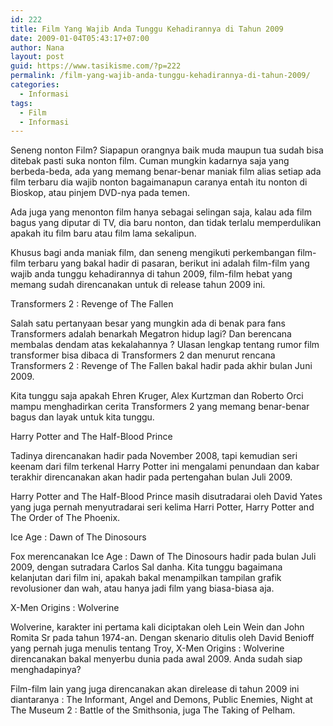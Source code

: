 ```yaml
---
id: 222
title: Film Yang Wajib Anda Tunggu Kehadirannya di Tahun 2009
date: 2009-01-04T05:43:17+07:00
author: Nana
layout: post
guid: https://www.tasikisme.com/?p=222
permalink: /film-yang-wajib-anda-tunggu-kehadirannya-di-tahun-2009/
categories:
  - Informasi
tags:
  - Film
  - Informasi
---
```

Seneng nonton Film? Siapapun orangnya baik muda maupun tua sudah bisa ditebak pasti suka nonton film. Cuman mungkin kadarnya saja yang berbeda-beda, ada yang memang benar-benar maniak film alias setiap ada film terbaru dia wajib nonton bagaimanapun caranya entah itu nonton di Bioskop, atau pinjem DVD-nya pada temen.

Ada juga yang menonton film hanya sebagai selingan saja, kalau ada film bagus yang diputar di TV, dia baru nonton, dan tidak terlalu memperdulikan apakah itu film baru atau film lama sekalipun.

Khusus bagi anda maniak film, dan seneng mengikuti perkembangan film-film terbaru yang bakal hadir di pasaran, berikut ini adalah film-film yang wajib anda tunggu kehadirannya di tahun 2009, film-film hebat yang memang sudah direncanakan untuk di release tahun 2009 ini.

Transformers 2 : Revenge of The Fallen

Salah satu pertanyaan besar yang mungkin ada di benak para fans Transformers adalah benarkah Megatron hidup lagi? Dan berencana membalas dendam atas kekalahannya ? Ulasan lengkap tentang rumor film transformer bisa dibaca di Transformers 2 dan menurut rencana Transformers 2 : Revenge of The Fallen bakal hadir pada akhir bulan Juni 2009.

Kita tunggu saja apakah Ehren Kruger, Alex Kurtzman dan Roberto Orci mampu menghadirkan cerita Transformers 2 yang memang benar-benar bagus dan layak untuk kita tunggu.

Harry Potter and The Half-Blood Prince

Tadinya direncanakan hadir pada November 2008, tapi kemudian seri keenam dari film terkenal Harry Potter ini mengalami penundaan dan kabar terakhir direncanakan akan hadir pada pertengahan bulan Juli 2009.

Harry Potter and The Half-Blood Prince masih disutradarai oleh David Yates yang juga pernah menyutradarai seri kelima Harri Potter, Harry Potter and The Order of The Phoenix.

Ice Age : Dawn of The Dinosours

Fox merencanakan Ice Age : Dawn of The Dinosours hadir pada bulan Juli 2009, dengan sutradara Carlos Sal danha. Kita tunggu bagaimana kelanjutan dari film ini, apakah bakal menampilkan tampilan grafik revolusioner dan wah, atau hanya jadi film yang biasa-biasa aja.

X-Men Origins : Wolverine

Wolverine, karakter ini pertama kali diciptakan oleh Lein Wein dan John Romita Sr pada tahun 1974-an. Dengan skenario ditulis oleh David Benioff yang pernah juga menulis tentang Troy, X-Men Origins : Wolverine direncanakan bakal menyerbu dunia pada awal 2009. Anda sudah siap menghadapinya?

Film-film lain yang juga direncanakan akan direlease di tahun 2009 ini diantaranya : The Informant, Angel and Demons, Public Enemies, Night at The Museum 2 : Battle of the Smithsonia, juga The Taking of Pelham.